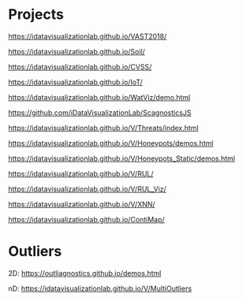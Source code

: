 # Projects
https://idatavisualizationlab.github.io/VAST2018/ 

https://idatavisualizationlab.github.io/Soil/

https://idatavisualizationlab.github.io/CVSS/

https://idatavisualizationlab.github.io/IoT/

https://idatavisualizationlab.github.io/WatViz/demo.html

https://github.com/iDataVisualizationLab/ScagnosticsJS

https://idatavisualizationlab.github.io/V/Threats/index.html

https://idatavisualizationlab.github.io/V/Honeypots/demos.html

https://idatavisualizationlab.github.io/V/Honeypots_Static/demos.html

https://idatavisualizationlab.github.io/V/RUL/

https://idatavisualizationlab.github.io/V/RUL_Viz/

https://idatavisualizationlab.github.io/V/XNN/

https://idatavisualizationlab.github.io/ContiMap/

# Outliers

2D: https://outliagnostics.github.io/demos.html

nD: https://idatavisualizationlab.github.io/V/MultiOutliers
